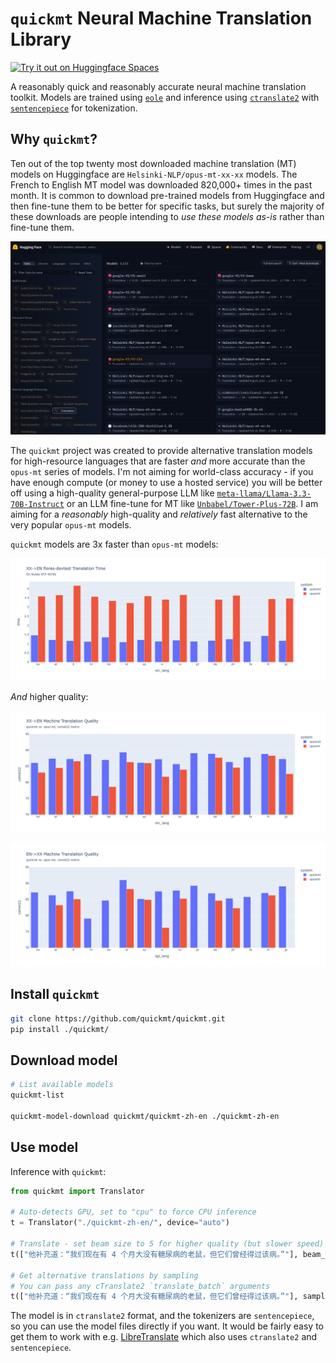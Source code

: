 # `quickmt` Neural Machine Translation Library 

[![Try it out on Huggingface Spaces](https://huggingface.co/datasets/huggingface/badges/resolve/main/open-in-hf-spaces-lg.svg)]([https://huggingface.co/spaces](https://huggingface.co/spaces/quickmt/QuickMT-Demo))

A reasonably quick and reasonably accurate neural machine translation toolkit. Models are trained using [`eole`](https://github.com/eole-nlp/eole) and inference using [`ctranslate2`](https://github.com/OpenNMT/CTranslate2) with [`sentencepiece`](https://github.com/google/sentencepiece) for tokenization.

## Why `quickmt`?

Ten out of the top twenty most downloaded machine translation (MT) models on Huggingface are `Helsinki-NLP/opus-mt-xx-xx` models. The French to English MT model was downloaded 820,000+ times in the past month. It is common to download pre-trained models from Huggingface and then fine-tune them to be better for specific tasks, but surely the majority of these downloads are people intending to *use these models as-is* rather than fine-tune them. 

![Top MT Models on Huggingface](docs/blogs/img/top-hf-translation-models.png)

The `quickmt` project was created to provide alternative translation models for high-resource languages that are faster *and* more accurate than the `opus-mt` series of models. I'm not aiming for world-class accuracy - if you have enough compute (or money to use a hosted service) you will be better off using a high-quality general-purpose LLM like [`meta-llama/Llama-3.3-70B-Instruct`](https://huggingface.co/meta-llama/Llama-3.3-70B-Instruct) or an LLM fine-tune for MT like [`Unbabel/Tower-Plus-72B`](https://huggingface.co/Unbabel/Tower-Plus-72B). I am aiming for a *reasonably* high-quality and *relatively* fast alternative to the very popular `opus-mt` models. 

`quickmt` models are 3x faster than `opus-mt` models:

![opus-mt vs. quickmt speed comparison](docs/blogs/img/quickmt-opusmt-speed.png)

*And* higher quality:

![opus-mt vs. quickmt quality comparison](docs/blogs/img/quickmt-vs-opusmt-to-english.png)

![opus-mt vs. quickmt quality comparison](docs/blogs/img/quickmt-vs-opusmt-from-english.png)

## Install `quickmt`

```bash
git clone https://github.com/quickmt/quickmt.git
pip install ./quickmt/
```

## Download model

```bash
# List available models
quickmt-list

quickmt-model-download quickmt/quickmt-zh-en ./quickmt-zh-en
```

## Use model

Inference with `quickmt`:

```python
from quickmt import Translator

# Auto-detects GPU, set to "cpu" to force CPU inference
t = Translator("./quickmt-zh-en/", device="auto")

# Translate - set beam size to 5 for higher quality (but slower speed)
t(["他补充道：“我们现在有 4 个月大没有糖尿病的老鼠，但它们曾经得过该病。”"], beam_size=1)

# Get alternative translations by sampling
# You can pass any cTranslate2 `translate_batch` arguments
t(["他补充道：“我们现在有 4 个月大没有糖尿病的老鼠，但它们曾经得过该病。”"], sampling_temperature=1.2, beam_size=1, sampling_topk=50, sampling_topp=0.9)
```

The model is in `ctranslate2` format, and the tokenizers are `sentencepiece`, so you can use the model files directly if you want. It would be fairly easy to get them to work with e.g. [LibreTranslate](https://libretranslate.com/) which also uses `ctranslate2` and `sentencepiece`.
